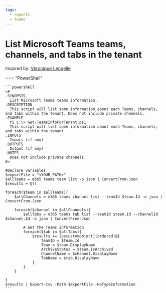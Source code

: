 ```yaml
---
tags:
  - reports
  - teams
---
```


# List Microsoft Teams teams, channels, and tabs in the tenant

Inspired by: [Veronique Lengelle](https://veronicageek.com/powershell/powershell-for-m365/get-teams-channels-tabs-and-privacy-settings-using-teams-pnp-powershell/2020/07/)

=== "PowerShell"

    ```powershell
    <#
    .SYNOPSIS
      List Microsoft Teams teams information.
    .DESCRIPTION
      This script will list some information about each Teams, channels, and tabs within the tenant. Does not include private channels.
    .EXAMPLE
      PS C:\> Get-TeamsInfoForTenant.ps1
      This script will list some information about each Teams, channels, and tabs within the tenant
    .INPUTS
      Inputs (if any)
    .OUTPUTS
      Output (if any)
    .NOTES
      Does not include private channels.
    #>

    #Declare variables
    $exportFile = "<YOUR_PATH>"
    $allTeams = m365 teams team list -o json | ConvertFrom-Json
    $results = @()

    foreach($team in $allTeams){
        $allChannels = m365 teams channel list --teamId $team.Id -o json | ConvertFrom-Json

        foreach($channel in $allChannels){
            $allTabs = m365 teams tab list --teamId $team.Id --channelId $channel.Id -o json | ConvertFrom-Json

            # Get the Teams information
            foreach($tab in $allTabs){
                $results += [pscustomobject][ordered]@{
                    TeamID = $team.Id
                    Team = $team.DisplayName
                    ArchiveStatus = $team.isArchived
                    ChannelName = $channel.DisplayName
                    TabName = $tab.DisplayName
                }
            }
        }

    }
    $results | Export-Csv -Path $exportFile -NoTypeInformation
    ```
